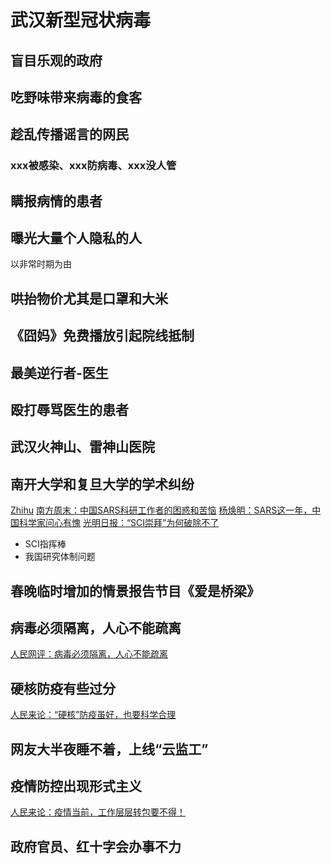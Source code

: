 # 武汉新型冠状病毒

## 盲目乐观的政府

## 吃野味带来病毒的食客

## 趁乱传播谣言的网民

### xxx被感染、xxx防病毒、xxx没人管

## 瞒报病情的患者

## 曝光大量个人隐私的人

以非常时期为由

## 哄抬物价尤其是口罩和大米

## 《囧妈》免费播放引起院线抵制

## 最美逆行者-医生

## 殴打辱骂医生的患者

## 武汉火神山、雷神山医院

## 南开大学和复旦大学的学术纠纷
[Zhihu](https://www.zhihu.com/question/367586664)
[南方周末：中国SARS科研工作者的困惑和苦恼](http://news.sina.com.cn/c/2003-12-11/09292343880.shtml)
[杨焕明：SARS这一年，中国科学家问心有愧](http://news.sciencenet.cn/htmlnews/2013/4/276692.shtm)
[光明日报：“SCI崇拜”为何破除不了](http://opinion.people.com.cn/n1/2019/1218/c1003-31510788.html)
+ SCI指挥棒
+ 我国研究体制问题

## 春晚临时增加的情景报告节目《爱是桥梁》

## 病毒必须隔离，人心不能疏离
[人民网评：病毒必须隔离，人心不能疏离](http://opinion.people.com.cn/n1/2020/0128/c1003-31563884.html)

## 硬核防疫有些过分
[人民来论：“硬核”防疫虽好，也要科学合理](http://opinion.people.com.cn/n1/2020/0127/c1003-31563305.html)

## 网友大半夜睡不着，上线“云监工”

## 疫情防控出现形式主义
[人民来论：疫情当前，工作层层转包要不得！](http://opinion.people.com.cn/n1/2020/0129/c1003-31564631.html)

## 政府官员、红十字会办事不力

